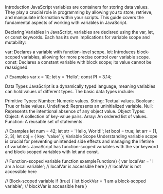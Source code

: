 Introduction
JavaScript variables are containers for storing data values. They play a crucial role in programming by allowing you to store, retrieve, and manipulate information within your scripts. This guide covers the fundamental aspects of working with variables in JavaScript.

Declaring Variables
In JavaScript, variables are declared using the var, let, or const keywords. Each has its own implications for variable scope and mutability:

var: Declares a variable with function-level scope.
let: Introduces block-scoped variables, allowing for more precise control over variable scope.
const: Declares a constant variable with block scope; its value cannot be reassigned.


// Examples
var x = 10;
let y = 'Hello';
const PI = 3.14;


Data Types
JavaScript is a dynamically typed language, meaning variables can hold values of different types. The basic data types include:

Primitive Types:
Number: Numeric values.
String: Textual values.
Boolean: True or false values.
Undefined: Represents an uninitialized variable.
Null: Represents the intentional absence of any object value.
Object Types:
Object: A collection of key-value pairs.
Array: An ordered list of values.
Function: A reusable set of statements.



// Examples
let num = 42;
let str = 'Hello, World!';
let bool = true;
let arr = [1, 2, 3];
let obj = { key: 'value' };
Variable Scope
Understanding variable scope is crucial for preventing unintended side effects and managing the lifetime of variables. JavaScript has function-scoped variables with the var keyword and block-scoped variables with let and const.


// Function-scoped variable
function exampleFunction() {
  var localVar = 'I am a local variable';
  // localVar is accessible here
}
// localVar is not accessible here

// Block-scoped variable
if (true) {
  let blockVar = 'I am a block-scoped variable';
  // blockVar is accessible here
}

